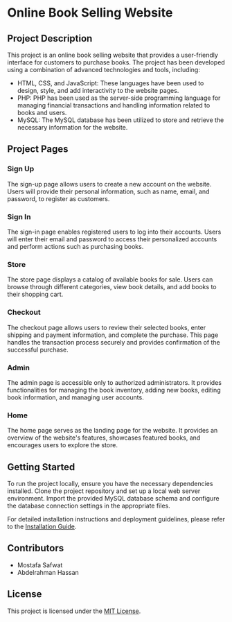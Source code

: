 # Online Book Selling Website

## Project Description
This project is an online book selling website that provides a user-friendly interface for customers to purchase books. The project has been developed using a combination of advanced technologies and tools, including:

- HTML, CSS, and JavaScript: These languages have been used to design, style, and add interactivity to the website pages.
- PHP: PHP has been used as the server-side programming language for managing financial transactions and handling information related to books and users.
- MySQL: The MySQL database has been utilized to store and retrieve the necessary information for the website.

## Project Pages

### Sign Up
The sign-up page allows users to create a new account on the website. Users will provide their personal information, such as name, email, and password, to register as customers.

### Sign In
The sign-in page enables registered users to log into their accounts. Users will enter their email and password to access their personalized accounts and perform actions such as purchasing books.

### Store
The store page displays a catalog of available books for sale. Users can browse through different categories, view book details, and add books to their shopping cart.

### Checkout
The checkout page allows users to review their selected books, enter shipping and payment information, and complete the purchase. This page handles the transaction process securely and provides confirmation of the successful purchase.

### Admin
The admin page is accessible only to authorized administrators. It provides functionalities for managing the book inventory, adding new books, editing book information, and managing user accounts.

### Home
The home page serves as the landing page for the website. It provides an overview of the website's features, showcases featured books, and encourages users to explore the store.

## Getting Started
To run the project locally, ensure you have the necessary dependencies installed. Clone the project repository and set up a local web server environment. Import the provided MySQL database schema and configure the database connection settings in the appropriate files.

For detailed installation instructions and deployment guidelines, please refer to the [Installation Guide](link-to-installation-guide).

## Contributors
- Mostafa Safwat
- Abdelrahman Hassan

## License
This project is licensed under the [MIT License](link-to-license).
